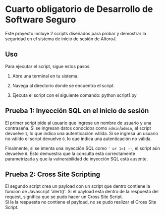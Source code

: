 # Cuarto obligatorio de Desarrollo de Software Seguro

Este proyecto incluye 2 scripts diseñados para probar y demostrar la seguridad en el sistema de inicio de sesión de AltoroJ.

## Uso

Para ejecutar el script, sigue estos pasos:

1. Abre una terminal en tu sistema.

2. Navega al directorio donde se encuentra el script.

3. Ejecuta el script con el siguiente comando: python script1.py


## Prueba 1: Inyección SQL en el inicio de sesión

El primer script pide al usuario que ingrese un nombre de usuario y una contraseña. Si se ingresan datos conocidos como `admin`/`admin`, el script devuelve `1`, lo que indica una autenticación válida.
Si se ingresa un usuario no válido el script devuelve `0`, lo que indica una autenticación no válida.

Finalmente, si se intenta una inyección SQL como `' or 1=1 --`, el script aún devuelve `0`. Esto demuestra que la consulta está correctamente parametrizada y que la vulnerabilidad de inyección SQL está ausente.

## Prueba 2: Cross Site Scripting
El segundo script crea un payload con un script que dentro contiene la funcion de Javascript 'alert()'. Si el payload esta dentro de la respuesta del request, significa que se pudo hacer un Cross Site Script.
<br>
Si la la respuesta no contiene el payload, no se pudo realizar el Cross Site Script. 
